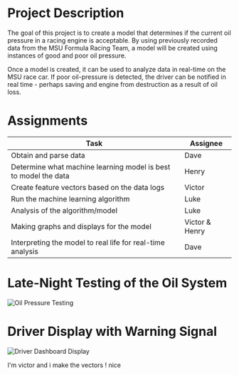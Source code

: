 # Project Description
The goal of this project is to create a model that determines if the current oil pressure in a racing engine is acceptable. By using previously recorded data from the MSU Formula Racing Team, a model will be created using instances of good and poor oil pressure.

Once a model is created, it can be used to analyze data in real-time on the MSU race car. If poor oil-pressure is detected, the driver can be notified in real time - perhaps saving and engine from destruction as a result of oil loss.


# Assignments
| Task | Assignee |
|------|----------|
| Obtain and parse data | Dave   |
| Determine what machine learning model is best to model the data | Henry |
| Create feature vectors based on the data logs| Victor |
| Run the machine learning algorithm | Luke |
| Analysis of the algorithm/model | Luke|
| Making graphs and displays for the model | Victor & Henry|
| Interpreting the model to real life for real-time analysis | Dave |

# Late-Night Testing of the Oil System
![Oil Pressure Testing](https://live.staticflickr.com/65535/49127949753_5c58735146_b.jpg)

# Driver Display with Warning Signal
![Driver Dashboard Display](https://live.staticflickr.com/65535/49650505352_4068629cb9_b.jpg)

I'm victor and i make the vectors   !
nice
